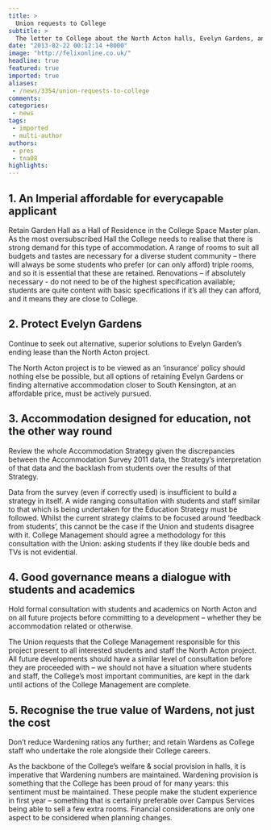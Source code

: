 ```yaml
---
title: >
  Union requests to College
subtitle: >
  The letter to College about the North Acton halls, Evelyn Gardens, and Garden Hall.
date: "2013-02-22 00:12:14 +0000"
image: "http://felixonline.co.uk/"
headline: true
featured: true
imported: true
aliases:
 - /news/3354/union-requests-to-college
comments:
categories:
 - news
tags:
 - imported
 - multi-author
authors:
 - pres
 - tna08
highlights:
---
```


## 1. An Imperial affordable for everycapable applicant
Retain Garden Hall as a Hall of Residence in the College Space Master plan.
 As the most oversubscribed Hall the College needs to realise that there is strong demand for this type of accommodation. A range of rooms to suit all budgets and tastes are necessary for a diverse student community – there will always be some students who prefer (or can only afford) triple rooms, and so it is essential that these are retained. Renovations – if absolutely necessary - do not need to be of the highest specification available; students are quite content with basic specifications if it’s all they can afford, and it means they are close to College.
## 2. Protect Evelyn Gardens
Continue to seek out alternative, superior solutions to Evelyn Garden’s ending lease than the North Acton project.

The North Acton project is to be viewed as an ‘insurance’ policy should nothing else be possible, but all options of retaining Evelyn Gardens or finding alternative accommodation closer to South Kensington, at an affordable price, must be actively pursued.
## 3. Accommodation designed for education, not the other way round
Review the whole Accommodation Strategy given the discrepancies between the Accommodation Survey 2011 data, the Strategy’s interpretation of that data and the backlash from students over the results of that Strategy.

Data from the survey (even if correctly used) is insufficient to build a strategy in itself. A wide ranging consultation with students and staff similar to that which is being undertaken for the Education Strategy must be followed. Whilst the current strategy claims to be focused around ‘feedback from students’, this cannot be the case if the Union and students disagree with it. College Management should agree a methodology for this consultation with the Union: asking students if they like double beds and TVs is not evidential.
## 4. Good governance means a dialogue with students and academics
Hold formal consultation with students and academics on North Acton and on all future projects before committing to a development – whether they be accommodation related or otherwise.

The Union requests that the College Management responsible for this project present to all interested students and staff the North Acton project. All future developments should have a similar level of consultation before they are proceeded with – we should not have a situation where students and staff, the College’s most important communities, are kept in the dark until actions of the College Management are complete.
## 5. Recognise the true value of Wardens, not just the cost
Don’t reduce Wardening ratios any further; and retain Wardens as College staff who undertake the role alongside their College careers.

As the backbone of the College’s welfare & social provision in halls, it is imperative that Wardening numbers are maintained. Wardening provision is something that the College has been proud of for many years: this sentiment must be maintained. These people make the student experience in first year – something that is certainly preferable over Campus Services being able to sell a few extra rooms. Financial considerations are only one aspect to be considered when planning changes.
